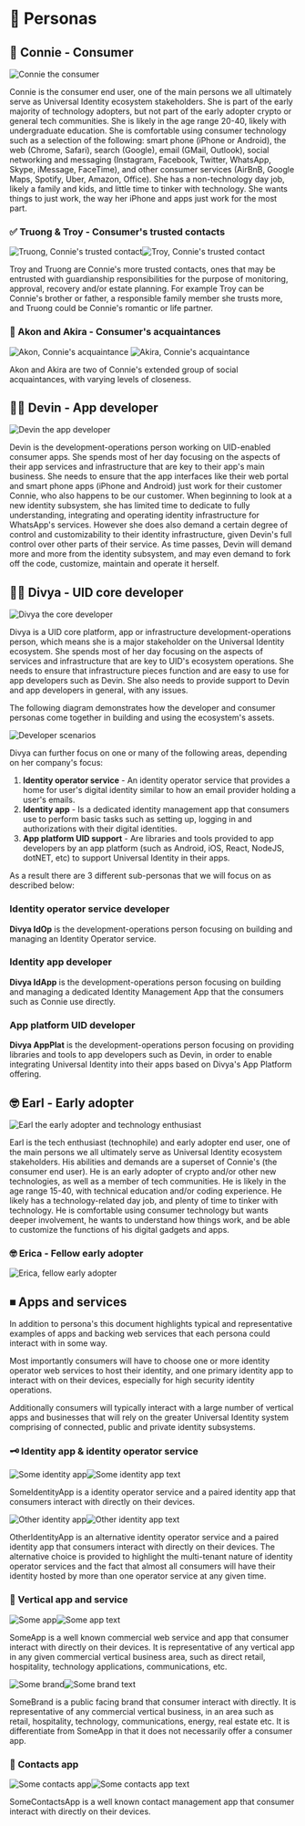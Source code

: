 # 👤 Personas

## 👩 Connie - Consumer

![Connie the consumer][connie-consumer]

[connie-consumer]: images/connie-consumer.png

Connie is the consumer end user, one of the main persons we all ultimately serve as Universal Identity ecosystem stakeholders. She is part of the early majority of technology adopters, but not part of the early adopter crypto or general tech communities. She is likely in the age range 20-40, likely with undergraduate education. She is comfortable using consumer technology such as a selection of the following: smart phone (iPhone or Android), the web (Chrome, Safari), search (Google), email (GMail, Outlook), social networking and messaging (Instagram, Facebook, Twitter, WhatsApp, Skype, iMessage, FaceTime), and other consumer services (AirBnB, Google Maps, Spotify, Uber, Amazon, Office). She has a non-technology day job, likely a family and kids, and little time to tinker with technology. She wants things to just work, the way her iPhone and apps just work for the most part.

### ✅ Truong & Troy - Consumer's trusted contacts

![Truong, Connie's trusted contact][truong-trusted-contact]![Troy, Connie's trusted contact][troy-trusted-contact]

[truong-trusted-contact]: images/truong-trusted-contact@128h.png
[troy-trusted-contact]: images/troy-trusted-contact@128h.png

Troy and Truong are Connie's more trusted contacts, ones that may be entrusted with guardianship responsibilities for the purpose of monitoring, approval, recovery and/or estate planning. For example Troy can be Connie's brother or father, a responsible family member she trusts more, and Truong could be Connie's romantic or life partner.

### 👋 Akon and Akira - Consumer's acquaintances

![Akon, Connie's acquaintance][akon-acquaintance] ![Akira, Connie's acquaintance][akira-acquaintance]

[akon-acquaintance]: images/akon-acquaintance@128h.png
[akira-acquaintance]: images/akira-acquaintance@128h.png

Akon and Akira are two of Connie's extended group of social acquaintances, with varying levels of closeness.

## 🧑‍💻 Devin - App developer

![Devin the app developer][devin-app-dev]

[devin-app-dev]: images/devin-app-dev.png

Devin is the development-operations person working on UID-enabled consumer apps. She spends most of her day focusing on the aspects of their app services and infrastructure that are key to their app's main business. She needs to ensure that the app interfaces like their web portal and smart phone apps (iPhone and Android) just work for their customer Connie, who also happens to be our customer. When beginning to look at a new identity subsystem, she has limited time to dedicate to fully understanding, integrating and operating identity infrastructure for WhatsApp's services. However she does also demand a certain degree of control and customizability to their identity infrastructure, given Devin's full control over other parts of their service. As time passes, Devin will demand more and more from the identity subsystem, and may even demand to fork off the code, customize, maintain and operate it herself.

## 🧑‍💻 Divya - UID core developer

![Divya the core developer][divya-core-dev]

[divya-core-dev]: images/divya-core-dev.png

Divya is a UID core platform, app or infrastructure development-operations person, which means she is a major stakeholder on the Universal Identity ecosystem. She spends most of her day focusing on the aspects of services and infrastructure that are key to UID's ecosystem operations. She needs to ensure that infrastructure pieces function and are easy to use for app developers such as Devin. She also needs to provide support to Devin and app developers in general, with any issues.

The following diagram demonstrates how the developer and consumer personas come together in building and using the ecosystem's assets.

![Developer scenarios][developer-scenarios]

[developer-scenarios]: scenarios/images/developer-scenarios.png

Divya can further focus on one or many of the following areas, depending on her company's focus:

1. **Identity operator service** - An identity operator service that provides a home for user's digital identity similar to how an email provider holding a user's emails.
2. **Identity app** - Is a dedicated identity management app that consumers use to perform basic tasks such as setting up, logging in and authorizations with their digital identities.
3. **App platform UID support** - Are libraries and tools provided to app developers by an app platform (such as Android, iOS, React, NodeJS, dotNET, etc) to support Universal Identity in their apps.

As a result there are 3 different sub-personas that we will focus on as described below:

### Identity operator service developer

**Divya IdOp** is the development-operations person focusing on building and managing an Identity Operator service.

### Identity app developer

**Divya IdApp** is the development-operations person focusing on building and managing a dedicated Identity Management App that the consumers such as Connie use directly.

### App platform UID developer

**Divya AppPlat** is the development-operations person focusing on providing libraries and tools to app developers such as Devin, in order to enable integrating Universal Identity into their apps based on Divya's App Platform offering.

## 🤓 Earl - Early adopter

![Earl the early adopter and technology enthusiast][earl-early-adopter]

[earl-early-adopter]: images/earl-early-adopter.png

Earl is the tech enthusiast (technophile) and early adopter end user, one of the main persons we all ultimately serve as Universal Identity ecosystem stakeholders. His abilities and demands are a superset of Connie's (the consumer end user). He is an early adopter of crypto and/or other new technologies, as well as a member of tech communities. He is likely in the age range 15-40, with technical education and/or coding experience. He likely has a technology-related day job, and plenty of time to tinker with technology. He is comfortable using consumer technology but wants deeper involvement, he wants to understand how things work, and be able to customize the functions of his digital gadgets and apps.

### 🤓 Erica - Fellow early adopter

![Erica, fellow early adopter][erica-early-adopter]

[erica-early-adopter]: images/erica-early-adopter@128h.png

## ⏹ Apps and services

In addition to persona's this document highlights typical and representative examples of apps and backing web services that each persona could interact with in some way.

Most importantly consumers will have to choose one or more identity operator web services to host their identity, and one primary identity app to interact with on their devices, especially for high security identity operations.

Additionally consumers will typically interact with a large number of vertical apps and businesses that will rely on the greater Universal Identity system comprising of connected, public and private identity subsystems.

### 🗝 Identity app & identity operator service

![Some identity app][some-identity-app]![Some identity app text][some-identity-app-text]

[some-identity-app]: images/some-identity-app@128h.png
[some-identity-app-text]: images/some-identity-app-text@128h.png

SomeIdentityApp is a identity operator service and a paired identity app that consumers interact with directly on their devices.

![Other identity app][other-identity-app]![Other identity app text][other-identity-app-text]

[other-identity-app]: images/other-identity-app@64h.png
[other-identity-app-text]: images/other-identity-app-text@64h.png

OtherIdentityApp is an alternative identity operator service and a paired identity app that consumers interact with directly on their devices. The alternative choice is provided to highlight the multi-tenant nature of identity operator services and the fact that almost all consumers will have their identity hosted by more than one operator service at any given time.

### 📲 Vertical app and service

![Some app][some-app]![Some app text][some-app-text]

[some-app]: images/some-app@128h.png
[some-app-text]: images/some-app-text@128h.png

SomeApp is a well known commercial web service and app that consumer interact with directly on their devices. It is representative of any vertical app in any given commercial vertical business area, such as direct retail, hospitality, technology applications, communications, etc.

![Some brand][some-brand]![Some brand text][some-brand-text]

[some-brand]: images/some-brand@64h.png
[some-brand-text]: images/some-brand-text@64h.png

SomeBrand is a public facing brand that consumer interact with directly. It is representative of any commercial vertical business, in an area such as retail, hospitality, technology, communications, energy, real estate etc. It is differentiate from SomeApp in that it does not necessarily offer a consumer app.

### 📇 Contacts app

![Some contacts app][some-contacts-app]![Some contacts app text][some-contacts-app-text]

[some-contacts-app]: images/some-contacts-app@64h.png
[some-contacts-app-text]: images/some-contacts-app-text@64h.png

SomeContactsApp is a well known contact management app that consumer interact with directly on their devices.

